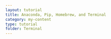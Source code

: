 ```yaml
---
layout: tutorial
title: Anaconda, Pip, Homebrew, and Terminal
category: my-content
type: tutorial
folder: Terminal
---
```

